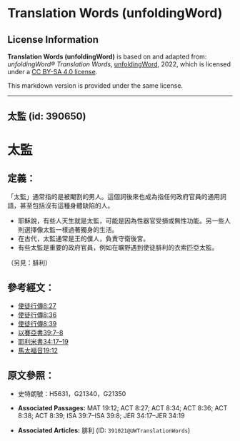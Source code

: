 # Translation Words (unfoldingWord)

## License Information

**Translation Words (unfoldingWord)** is based on and adapted from: _unfoldingWord® Translation Words_, [unfoldingWord](https://unfoldingword.org/utw), 2022, which is licensed under a [CC BY-SA 4.0 license](https://creativecommons.org/licenses/by-sa/4.0/legalcode.en).

This markdown version is provided under the same license.



--------------------------------

## 太監 (id: 390650)

太監
==

定義：
---

「太監」通常指的是被閹割的男人。這個詞後來也成為指任何政府官員的通用詞語，甚至包括沒有這種身體缺陷的人。

* 耶穌說，有些人天生就是太監，可能是因為性器官受損或無性功能。另一些人則選擇像太監一樣過著獨身的生活。
* 在古代，太監通常是王的僕人，負責守衛後宮。
* 有些太監是重要的政府官員，例如在曠野遇到使徒腓利的衣索匹亞太監。

（另見：腓利）

參考經文：
-----

* [使徒行傳8:27](https://ref.ly/Acts8:27)
* [使徒行傳8:36](https://ref.ly/Acts8:36)
* [使徒行傳8:39](https://ref.ly/Acts8:39)
* [以賽亞書39:7–8](https://ref.ly/Isa39:7-Isa39:8)
* [耶利米書34:17–19](https://ref.ly/Jer34:17-Jer34:19)
* [馬太福音19:12](https://ref.ly/Matt19:12)

原文參照：
-----

* 史特朗號：H5631，G21340，G21350

* **Associated Passages:** MAT 19:12; ACT 8:27; ACT 8:34; ACT 8:36; ACT 8:38; ACT 8:39; ISA 39:7–ISA 39:8; JER 34:17–JER 34:19
* **Associated Articles:** 腓利 (ID: `391021@UWTranslationWords`)

